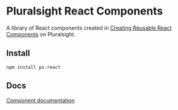# Pluralsight React Components

A library of React components created in [Creating Reusable React Components](https://app.pluralsight.com/library/courses/react-creating-reusable-components) on Pluralsight.

## Install
```
npm install ps-react
```

## Docs
[Component documentation](https://viv-li.github.io/ps-react-viv-li/)